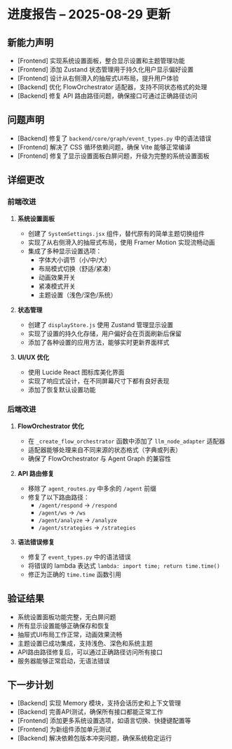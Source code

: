 # 进度报告 – 2025-08-29 更新

## 新能力声明
- [Frontend] 实现系统设置面板，整合显示设置和主题管理功能
- [Frontend] 添加 Zustand 状态管理用于持久化用户显示偏好设置
- [Frontend] 设计从右侧滑入的抽屉式UI布局，提升用户体验
- [Backend] 优化 FlowOrchestrator 适配器，支持不同状态格式的处理
- [Backend] 修复 API 路由路径问题，确保接口可通过正确路径访问

## 问题声明
- [Backend] 修复了 `backend/core/graph/event_types.py` 中的语法错误
- [Frontend] 解决了 CSS 循环依赖问题，确保 Vite 能够正常编译
- [Frontend] 修复了显示设置面板白屏问题，升级为完整的系统设置面板

## 详细更改

### 前端改进
1. **系统设置面板**
   - 创建了 `SystemSettings.jsx` 组件，替代原有的简单主题切换组件
   - 实现了从右侧滑入的抽屉式布局，使用 Framer Motion 实现流畅动画
   - 集成了多种显示设置选项：
     - 字体大小调节（小/中/大）
     - 布局模式切换（舒适/紧凑）
     - 动画效果开关
     - 紧凑模式开关
     - 主题设置（浅色/深色/系统）

2. **状态管理**
   - 创建了 `displayStore.js` 使用 Zustand 管理显示设置
   - 实现了设置的持久化存储，用户偏好会在页面刷新后保留
   - 添加了各种设置的应用方法，能够实时更新界面样式

3. **UI/UX 优化**
   - 使用 Lucide React 图标库美化界面
   - 实现了响应式设计，在不同屏幕尺寸下都有良好表现
   - 添加了恢复默认设置功能

### 后端改进
1. **FlowOrchestrator 优化**
   - 在 `_create_flow_orchestrator` 函数中添加了 `llm_node_adapter` 适配器
   - 适配器能够处理来自不同来源的状态格式（字典或列表）
   - 确保了 FlowOrchestrator 与 Agent Graph 的兼容性

2. **API 路由修复**
   - 移除了 `agent_routes.py` 中多余的 `/agent` 前缀
   - 修复了以下路由路径：
     - `/agent/respond` → `/respond`
     - `/agent/ws` → `/ws`
     - `/agent/analyze` → `/analyze`
     - `/agent/strategies` → `/strategies`

3. **语法错误修复**
   - 修复了 `event_types.py` 中的语法错误
   - 将错误的 lambda 表达式 `lambda: import time; return time.time()` 
   - 修正为正确的 `time.time` 函数引用

## 验证结果
- 系统设置面板功能完整，无白屏问题
- 所有显示设置能够正确保存和恢复
- 抽屉式UI布局工作正常，动画效果流畅
- 主题设置已成功集成，支持浅色、深色和系统主题
- API路由路径修复后，可以通过正确路径访问所有接口
- 服务器能够正常启动，无语法错误

## 下一步计划
- [Backend] 实现 Memory 模块，支持会话历史和上下文管理
- [Backend] 完善API测试，确保所有接口都能正常工作
- [Frontend] 添加更多系统设置选项，如语言切换、快捷键配置等
- [Frontend] 为新组件添加单元测试
- [Backend] 解决依赖包版本冲突问题，确保系统稳定运行